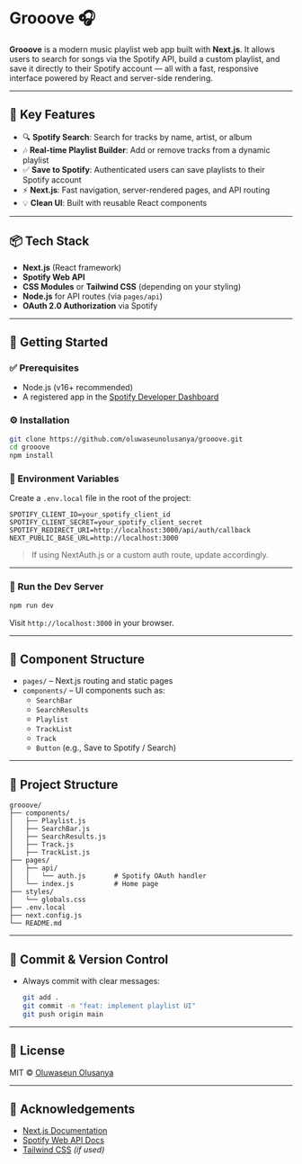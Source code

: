 # Grooove 🎧

**Grooove** is a modern music playlist web app built with **Next.js**. It allows users to search for songs via the Spotify API, build a custom playlist, and save it directly to their Spotify account — all with a fast, responsive interface powered by React and server-side rendering.

---

## 🔑 Key Features

- 🔍 **Spotify Search**: Search for tracks by name, artist, or album
- 🎶 **Real-time Playlist Builder**: Add or remove tracks from a dynamic playlist
- ✅ **Save to Spotify**: Authenticated users can save playlists to their Spotify account
- ⚡ **Next.js**: Fast navigation, server-rendered pages, and API routing
- 💡 **Clean UI**: Built with reusable React components

---

## 📦 Tech Stack

- **Next.js** (React framework)
- **Spotify Web API**
- **CSS Modules** or **Tailwind CSS** (depending on your styling)
- **Node.js** for API routes (via `pages/api`)
- **OAuth 2.0 Authorization** via Spotify

---

## 🚀 Getting Started

### ✅ Prerequisites

- Node.js (v16+ recommended)
- A registered app in the [Spotify Developer Dashboard](https://developer.spotify.com/dashboard)

### ⚙️ Installation

```bash
git clone https://github.com/oluwaseunolusanya/grooove.git
cd grooove
npm install
```

### 🔐 Environment Variables

Create a `.env.local` file in the root of the project:

```env
SPOTIFY_CLIENT_ID=your_spotify_client_id
SPOTIFY_CLIENT_SECRET=your_spotify_client_secret
SPOTIFY_REDIRECT_URI=http://localhost:3000/api/auth/callback
NEXT_PUBLIC_BASE_URL=http://localhost:3000
```

> If using NextAuth.js or a custom auth route, update accordingly.

---

### 🧪 Run the Dev Server

```bash
npm run dev
```

Visit `http://localhost:3000` in your browser.

---

## 🧩 Component Structure

- `pages/` – Next.js routing and static pages
- `components/` – UI components such as:
  - `SearchBar`
  - `SearchResults`
  - `Playlist`
  - `TrackList`
  - `Track`
  - `Button` (e.g., Save to Spotify / Search)

---

## 📁 Project Structure

```
grooove/
├── components/
│   ├── Playlist.js
│   ├── SearchBar.js
│   ├── SearchResults.js
│   ├── Track.js
│   ├── TrackList.js
├── pages/
│   ├── api/
│   │   └── auth.js       # Spotify OAuth handler
│   └── index.js          # Home page
├── styles/
│   └── globals.css
├── .env.local
├── next.config.js
└── README.md
```

---

## 🔁 Commit & Version Control

- Always commit with clear messages:
  ```bash
  git add .
  git commit -m "feat: implement playlist UI"
  git push origin main
  ```

---

## 📝 License

MIT © [Oluwaseun Olusanya](https://github.com/oluwaseunolusanya)

---

## 🤝 Acknowledgements

- [Next.js Documentation](https://nextjs.org/docs)
- [Spotify Web API Docs](https://developer.spotify.com/documentation/web-api/)
- [Tailwind CSS](https://tailwindcss.com) *(if used)*
